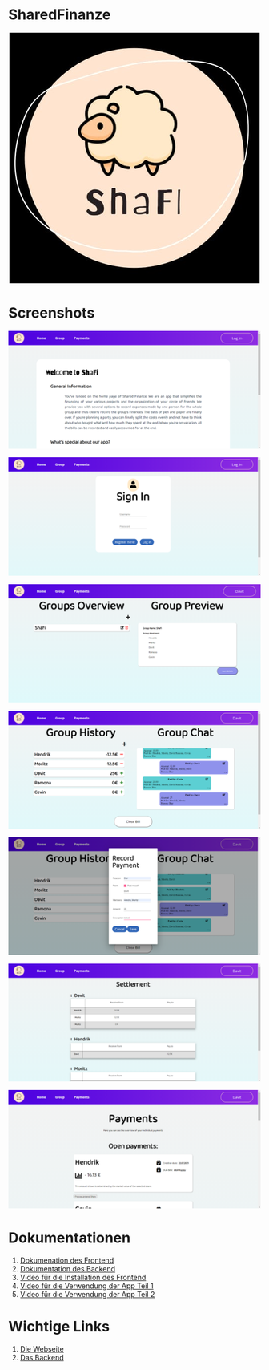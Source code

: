 # SharedFinanze
<p align="center">
 <img alt ="ShaFi Logo"  src="./Doku_Unterlagen/LogoShaFi.png" height = 10% width= auto>
</p>


# Screenshots
<p align="center">
 <img alt ="ShaFi Logo"  src="./Doku_Unterlagen/ShaFi-home.png" height = 10% width= auto>
</p>
<p align="center">
 <img alt ="ShaFi Logo"  src="./Doku_Unterlagen/ShaFi-login.png" height = 10% width= auto>
</p>
<p align="center">
 <img alt ="ShaFi Logo"  src="./Doku_Unterlagen/ShaFi-group-overview.png" height = 10% width= auto>
</p>
<p align="center">
 <img alt ="ShaFi Logo"  src="./Doku_Unterlagen/ShaFi-group-history.png" height = 10% width= auto>
</p>
<p align="center">
 <img alt ="ShaFi Logo"  src="./Doku_Unterlagen/ShaFi-payment.png" height = 10% width= auto>
</p>
<p align="center">
 <img alt ="ShaFi Logo"  src="./Doku_Unterlagen/ShaFi-settlement.png" height = 10% width= auto>
</p>
<p align="center">
 <img alt ="ShaFi Logo"  src="./Doku_Unterlagen/ShaFi-payments.png" height = 10% width= auto>
</p>

# Dokumentationen
1. [Dokumenation des Frontend](https://github.com/Davo00/aktien-app-frontend/tree/main/ShaFi#readme)
2. [Dokumentation des Backend](https://github.com/Davo00/aktien-app-backend/blob/main/README.md)
3. [Video für die Installation des Frontend](https://www.youtube.com/watch?v=ffVUVSiPxsY)
4. [Video für die Verwendung der App Teil 1](https://www.youtube.com/watch?v=0llMC2TA-Mg)
5. [Video für die Verwendung der App Teil 2](https://www.youtube.com/watch?v=hI-njaEO65k)


# Wichtige Links
1. [Die Webseite](http://162.55.185.65/)
2. [Das Backend](https://github.com/Davo00/aktien-app-backend)

